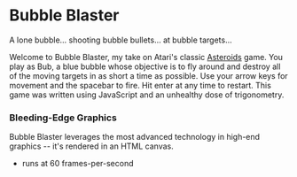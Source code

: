 # Bubble Blaster

A lone bubble... shooting bubble bullets... at bubble targets...

Welcome to Bubble Blaster, my take on Atari's classic <a href="http://en.wikipedia.org/wiki/Asteroids_(video_game)" target="_blank">Asteroids</a> game. You play as Bub, a blue bubble whose objective is to fly around and destroy all of the moving targets in as short a time as possible. Use your arrow keys for movement and the spacebar to fire. Hit enter at any time to restart. This game was written using JavaScript and an unhealthy dose of trigonometry.

### Bleeding-Edge Graphics

Bubble Blaster leverages the most advanced technology in high-end graphics -- it's rendered in an HTML canvas.

* runs at 60 frames-per-second
